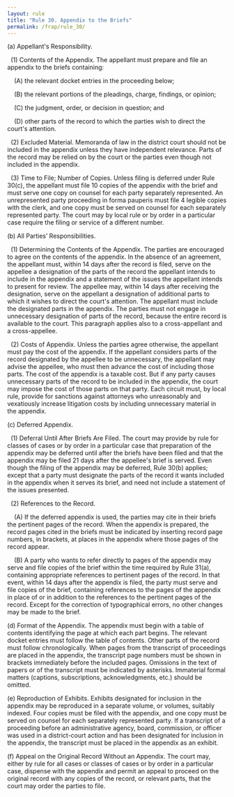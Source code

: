 ```yaml
---
layout: rule
title: "Rule 30. Appendix to the Briefs"
permalink: /frap/rule_30/
---
```


(a) Appellant's Responsibility.


&nbsp;&nbsp;(1) Contents of the Appendix. The appellant must prepare and file an appendix to the briefs containing:


&nbsp;&nbsp;&nbsp;&nbsp;(A) the relevant docket entries in the proceeding below;


&nbsp;&nbsp;&nbsp;&nbsp;(B) the relevant portions of the pleadings, charge, findings, or opinion;


&nbsp;&nbsp;&nbsp;&nbsp;(C) the judgment, order, or decision in question; and


&nbsp;&nbsp;&nbsp;&nbsp;(D) other parts of the record to which the parties wish to direct the court's attention.


&nbsp;&nbsp;(2) Excluded Material. Memoranda of law in the district court should not be included in the appendix unless they have independent relevance. Parts of the record may be relied on by the court or the parties even though not included in the appendix.


&nbsp;&nbsp;(3) Time to File; Number of Copies. Unless filing is deferred under Rule 30(c), the appellant must file 10 copies of the appendix with the brief and must serve one copy on counsel for each party separately represented. An unrepresented party proceeding in forma pauperis must file 4 legible copies with the clerk, and one copy must be served on counsel for each separately represented party. The court may by local rule or by order in a particular case require the filing or service of a different number.


(b) All Parties’ Responsibilities.


&nbsp;&nbsp;(1) Determining the Contents of the Appendix. The parties are encouraged to agree on the contents of the appendix. In the absence of an agreement, the appellant must, within 14 days after the record is filed, serve on the appellee a designation of the parts of the record the appellant intends to include in the appendix and a statement of the issues the appellant intends to present for review. The appellee may, within 14 days after receiving the designation, serve on the appellant a designation of additional parts to which it wishes to direct the court's attention. The appellant must include the designated parts in the appendix. The parties must not engage in unnecessary designation of parts of the record, because the entire record is available to the court. This paragraph applies also to a cross-appellant and a cross-appellee.


&nbsp;&nbsp;(2) Costs of Appendix. Unless the parties agree otherwise, the appellant must pay the cost of the appendix. If the appellant considers parts of the record designated by the appellee to be unnecessary, the appellant may advise the appellee, who must then advance the cost of including those parts. The cost of the appendix is a taxable cost. But if any party causes unnecessary parts of the record to be included in the appendix, the court may impose the cost of those parts on that party. Each circuit must, by local rule, provide for sanctions against attorneys who unreasonably and vexatiously increase litigation costs by including unnecessary material in the appendix.


(c) Deferred Appendix.


&nbsp;&nbsp;(1) Deferral Until After Briefs Are Filed. The court may provide by rule for classes of cases or by order in a particular case that preparation of the appendix may be deferred until after the briefs have been filed and that the appendix may be filed 21 days after the appellee's brief is served. Even though the filing of the appendix may be deferred, Rule 30(b) applies; except that a party must designate the parts of the record it wants included in the appendix when it serves its brief, and need not include a statement of the issues presented.


&nbsp;&nbsp;(2) References to the Record.


&nbsp;&nbsp;&nbsp;&nbsp;(A) If the deferred appendix is used, the parties may cite in their briefs the pertinent pages of the record. When the appendix is prepared, the record pages cited in the briefs must be indicated by inserting record page numbers, in brackets, at places in the appendix where those pages of the record appear.


&nbsp;&nbsp;&nbsp;&nbsp;(B) A party who wants to refer directly to pages of the appendix may serve and file copies of the brief within the time required by Rule 31(a), containing appropriate references to pertinent pages of the record. In that event, within 14 days after the appendix is filed, the party must serve and file copies of the brief, containing references to the pages of the appendix in place of or in addition to the references to the pertinent pages of the record. Except for the correction of typographical errors, no other changes may be made to the brief.


(d) Format of the Appendix. The appendix must begin with a table of contents identifying the page at which each part begins. The relevant docket entries must follow the table of contents. Other parts of the record must follow chronologically. When pages from the transcript of proceedings are placed in the appendix, the transcript page numbers must be shown in brackets immediately before the included pages. Omissions in the text of papers or of the transcript must be indicated by asterisks. Immaterial formal matters (captions, subscriptions, acknowledgments, etc.) should be omitted.


(e) Reproduction of Exhibits. Exhibits designated for inclusion in the appendix may be reproduced in a separate volume, or volumes, suitably indexed. Four copies must be filed with the appendix, and one copy must be served on counsel for each separately represented party. If a transcript of a proceeding before an administrative agency, board, commission, or officer was used in a district-court action and has been designated for inclusion in the appendix, the transcript must be placed in the appendix as an exhibit.


(f) Appeal on the Original Record Without an Appendix. The court may, either by rule for all cases or classes of cases or by order in a particular case, dispense with the appendix and permit an appeal to proceed on the original record with any copies of the record, or relevant parts, that the court may order the parties to file.
